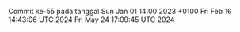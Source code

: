 Commit ke-55 pada tanggal Sun Jan 01 14:00 2023 +0100
Fri Feb 16 14:43:06 UTC 2024
Fri May 24 17:09:45 UTC 2024
